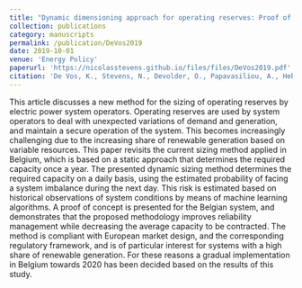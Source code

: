 ```yaml
---
title: "Dynamic dimensioning approach for operating reserves: Proof of concept in Belgium"
collection: publications
category: manuscripts
permalink: /publication/DeVos2019
date: 2019-10-01
venue: 'Energy Policy'
paperurl: 'https://nicolasstevens.github.io/files/files/DeVos2019.pdf'
citation: 'De Vos, K., Stevens, N., Devolder, O., Papavasiliou, A., Hebb, B., and Matthys-Donnadieu, J. (2019). Dynamic dimensioning approach for operating reserves: Proof of concept in Belgium. Energy Policy, 124, 272-285.'
---
```

This article discusses a new method for the sizing of operating reserves by electric power system operators. Operating reserves are used by system operators to deal with unexpected variations of demand and generation, and maintain a secure operation of the system. This becomes increasingly challenging due to the increasing share of renewable generation based on variable resources. This paper revisits the current sizing method applied in Belgium, which is based on a static approach that determines the required capacity once a year. The presented dynamic sizing method determines the required capacity on a daily basis, using the estimated probability of facing a system imbalance during the next day. This risk is estimated based on historical observations of system conditions by means of machine learning algorithms. A proof of concept is presented for the Belgian system, and demonstrates that the proposed methodology improves reliability management while decreasing the average capacity to be contracted. The method is compliant with European market design, and the corresponding regulatory framework, and is of particular interest for systems with a high share of renewable generation. For these reasons a gradual implementation in Belgium towards 2020 has been decided based on the results of this study.
